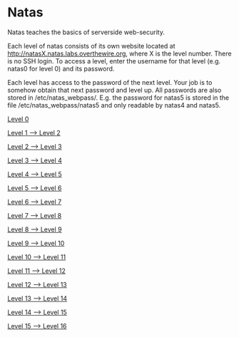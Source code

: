 # Natas

Natas teaches the basics of serverside web-security.

Each level of natas consists of its own website located at http://natasX.natas.labs.overthewire.org, where X is the level number. There is no SSH login. To access a level, enter the username for that level (e.g. natas0 for level 0) and its password.

Each level has access to the password of the next level. Your job is to somehow obtain that next password and level up. All passwords are also stored in /etc/natas_webpass/. E.g. the password for natas5 is stored in the file /etc/natas_webpass/natas5 and only readable by natas4 and natas5.


[Level 0](/CTF_Writeups/Wargames/Natas/Level0)

[Level 1 --> Level 2](/CTF_Writeups/Wargames/Natas/Level1_Level2)

[Level 2 --> Level 3](/CTF_Writeups/Wargames/Natas/Level2_Level3)

[Level 3 --> Level 4](/CTF_Writeups/Wargames/Natas/Level3_Level4)

[Level 4 --> Level 5](/CTF_Writeups/Wargames/Natas/Level4_Level5)

[Level 5 --> Level 6](/CTF_Writeups/Wargames/Natas/Level5_Level6)

[Level 6 --> Level 7](/CTF_Writeups/Wargames/Natas/Level6_Level7)

[Level 7 --> Level 8](/CTF_Writeups/Wargames/Natas/Level7_Level8)

[Level 8 --> Level 9](/CTF_Writeups/Wargames/Natas/Level8_Level9)

[Level 9 --> Level 10](/CTF_Writeups/Wargames/Natas/Level9_Level10)

[Level 10 --> Level 11](/CTF_Writeups/Wargames/Natas/Level10_Level11)

[Level 11 --> Level 12](/CTF_Writeups/Wargames/Natas/Level11_Level12)

[Level 12 --> Level 13](/CTF_Writeups/Wargames/Natas/Level12_Level13)

[Level 13 --> Level 14](/CTF_Writeups/Wargames/Natas/Level13_Level14)

[Level 14 --> Level 15](/CTF_Writeups/Wargames/Natas/Level14_Level15)

[Level 15 --> Level 16](/CTF_Writeups/Wargames/Natas/Level15_Level16)